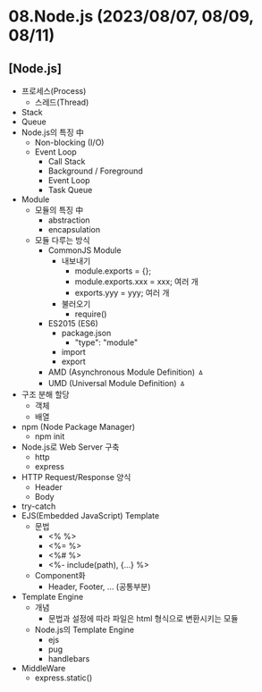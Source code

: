 # 08.Node.js (2023/08/07, 08/09, 08/11)

## [Node.js]

- 프로세스(Process)
  - 스레드(Thread)
- Stack
- Queue
- Node.js의 특징 中
  - Non-blocking (I/O)
  - Event Loop
    - Call Stack
    - Background / Foreground
    - Event Loop
    - Task Queue
- Module
  - 모듈의 특징 中
	  - abstraction
	  - encapsulation
  - 모듈 다루는 방식
    - CommonJS Module
      - 내보내기
        - module.exports = {};
        - module.exports.xxx = xxx; 여러 개
        - exports.yyy = yyy; 여러 개
      - 불러오기
        - require()
    - ES2015 (ES6)
      - package.json
        - "type": "module"
      - import
      - export
    - AMD (Asynchronous Module Definition) ㅿ
    - UMD (Universal Module Definition) ㅿ
- 구조 분해 할당
	- 객체
	- 배열
- npm (Node Package Manager)
  - npm init
- Node.js로 Web Server 구축
  - http
  - express
- HTTP Request/Response 양식
	- Header
	- Body
- try-catch
- EJS(Embedded JavaScript) Template
  - 문법
    - <% %>
    - <%= %>
    - <%# %>
    - <%- include(path), {...} %>
  - Component화
    - Header, Footer, ... (공통부분)
- Template Engine
  - 개념
    - 문법과 설정에 따라 파일은 html 형식으로 변환시키는 모듈
  - Node.js의 Template Engine
    - ejs
    - pug
    - handlebars
- MiddleWare
  -  express.static()